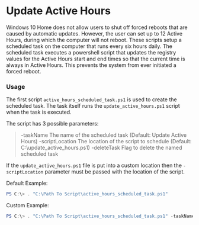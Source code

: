 # Update Active Hours

Windows 10 Home does not allow users to shut off forced reboots that are caused by automatic updates. However, the user can set up to 12 Active Hours, during which the computer will not reboot. These scripts setup a scheduled task on the computer that runs every six hours daily. The scheduled task executes a powershell script that updates the registry values for the Active Hours start and end times so that the current time is always in Active Hours. This prevents the system from ever initiated a forced reboot.

### Usage

The first script `active_hours_scheduled_task.ps1` is used to create the scheduled task. The task itself runs the `update_active_hours.ps1` script when the task is executed.

The script has 3 possible parameters:
> -taskName          The name of the scheduled task (Default: Update Active Hours)
> -scriptLocation    The location of the script to schedule (Default: C:\update_active_hours.ps1)
> -deleteTask        Flag to delete the named scheduled task

If the `update_active_hours.ps1` file is put into a custom location then the `-scriptLocation` parameter must be passed with the location of the script.

Default Example:

```powershell
PS C:\> . "C:\Path To Script\active_hours_scheduled_task.ps1"
```

Custom Example:

```powershell
PS C:\> . "C:\Path To Script\active_hours_scheduled_task.ps1" -taskName "My Custom Task" -scriptLocation "C:\My Custom Location\update_active_hours.ps1"
```
